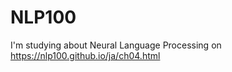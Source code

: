 # NLP100  
I'm studying about Neural Language Processing on https://nlp100.github.io/ja/ch04.html  
